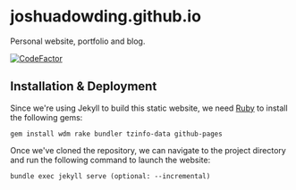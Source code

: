 # joshuadowding.github.io
Personal website, portfolio and blog.

[![CodeFactor](https://www.codefactor.io/repository/github/joshuadowding/joshuadowding.github.io/badge)](https://www.codefactor.io/repository/github/joshuadowding/joshuadowding.github.io)

## Installation & Deployment
Since we're using Jekyll to build this static website, we need [Ruby](https://rubyinstaller.org/) to install the following gems:
~~~
gem install wdm rake bundler tzinfo-data github-pages
~~~
Once we've cloned the repository, we can navigate to the project directory and run the following command to launch the website:
~~~
bundle exec jekyll serve (optional: --incremental)
~~~
